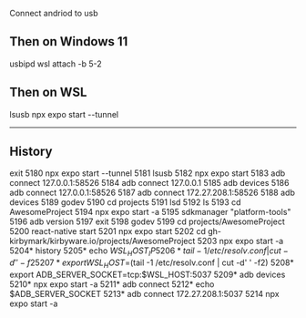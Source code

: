 Connect andriod to usb

## Then on Windows 11
usbipd wsl attach -b 5-2

## Then on WSL
lsusb
npx expo start --tunnel


---
##  History 
exit
 5180  npx expo start --tunnel
 5181  lsusb
 5182  npx expo start
 5183  adb connect 127.0.0.1:58526
 5184  adb connect 127.0.0.1
 5185  adb devices
 5186  adb connect 127.0.0.1:58526
 5187  adb connect 172.27.208.1:58526
 5188  adb devices
 5189  godev
 5190  cd projects
 5191  lsd
 5192  ls
 5193  cd AwesomeProject
 5194  npx expo start -a
 5195  sdkmanager "platform-tools"
 5196  adb version
 5197  exit
 5198  godev
 5199  cd projects/AwesomeProject
 5200  react-native start
 5201  npx expo start
 5202  cd gh-kirbymark/kirbyware.io/projects/AwesomeProject
 5203  npx expo start -a
 5204* history
 5205* echo $WSL_HOST_IP
 5206* tail -1 /etc/resolv.conf | cut -d' ' -f2
 5207* export WSL_HOST=$(tail -1 /etc/resolv.conf | cut -d' ' -f2)
 5208* export ADB_SERVER_SOCKET=tcp:$WSL_HOST:5037
 5209* adb devices
 5210* npx expo start -a
 5211* adb connect
 5212* echo $ADB_SERVER_SOCKET
 5213* adb connect 172.27.208.1:5037
 5214  npx expo start -a